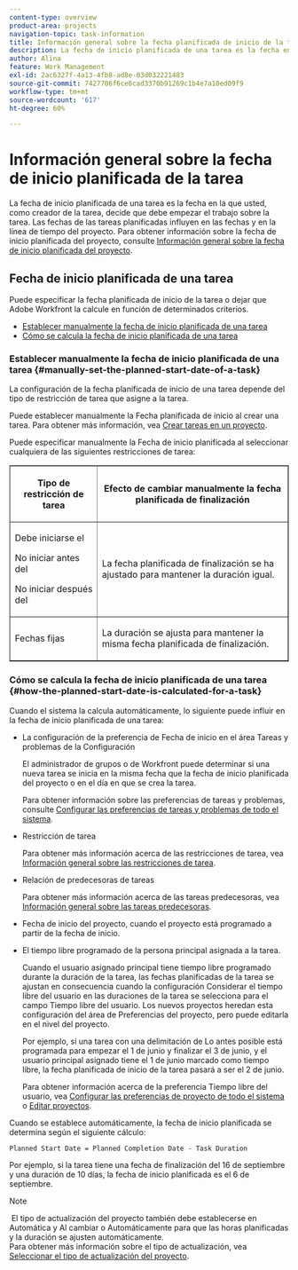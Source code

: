 ```yaml
---
content-type: overview
product-area: projects
navigation-topic: task-information
title: Información general sobre la fecha planificada de inicio de la tarea
description: La fecha de inicio planificada de una tarea es la fecha en la que usted, como creador de la tarea, decide que debe empezar el trabajo sobre la tarea. Las fechas de las tareas planificadas influyen en las fechas y en la línea de tiempo del proyecto. Para obtener información sobre la fecha de inicio planificada del proyecto, consulte Información general sobre la fecha de inicio planificada del proyecto.
author: Alina
feature: Work Management
exl-id: 2ac6327f-4a13-4fb8-ad8e-03d032221483
source-git-commit: 7427706f6ce6cad3370b91269c1b4e7a10ed09f9
workflow-type: tm+mt
source-wordcount: '617'
ht-degree: 60%

---
```


# Información general sobre la fecha de inicio planificada de la tarea

<!-- Audited: 6/2025 -->

La fecha de inicio planificada de una tarea es la fecha en la que usted, como creador de la tarea, decide que debe empezar el trabajo sobre la tarea. Las fechas de las tareas planificadas influyen en las fechas y en la línea de tiempo del proyecto. Para obtener información sobre la fecha de inicio planificada del proyecto, consulte [Información general sobre la fecha de inicio planificada del proyecto](../../../manage-work/projects/planning-a-project/project-planned-start-date.md).

## Fecha de inicio planificada de una tarea

Puede especificar la fecha planificada de inicio de la tarea o dejar que Adobe Workfront la calcule en función de determinados criterios. 

* [Establecer manualmente la fecha de inicio planificada de una tarea](#manually-set-the-planned-start-date-of-a-task)
* [Cómo se calcula la fecha de inicio planificada de una tarea](#how-the-planned-start-date-is-calculated-for-a-task)

### Establecer manualmente la fecha de inicio planificada de una tarea {#manually-set-the-planned-start-date-of-a-task}

La configuración de la fecha planificada de inicio de una tarea depende del tipo de restricción de tarea que asigne a la tarea. 

Puede establecer manualmente la Fecha planificada de inicio al crear una tarea. Para obtener más información, vea [Crear tareas en un proyecto](../../../manage-work/tasks/create-tasks/create-tasks-in-project.md).

Puede especificar manualmente la Fecha de inicio planificada al seleccionar cualquiera de las siguientes restricciones de tarea: 

<table border="1" cellspacing="15" cellpadding="1"> 
 <col> 
 <col> 
 <thead> 
  <tr> 
   <th> <p><strong>Tipo de restricción de tarea</strong> </p> </th> 
   <th> <p><strong>Efecto de cambiar manualmente la fecha planificada de finalización</strong> </p> </th> 
  </tr> 
 </thead> 
 <tbody> 
  <tr> 
   <td> <p>Debe iniciarse el</p> <p>No iniciar antes del</p> <p>No iniciar después del</p> </td> 
   <td> <p><span class="s1">La fecha planificada de finalización se ha ajustado para mantener la duración igual.</span> </p> </td> 
  </tr> 
  <tr> 
   <td> <p>Fechas fijas</p> </td> 
   <td> <p>La duración se ajusta para mantener la misma fecha planificada de finalización.</p> </td> 
  </tr> 
 </tbody> 
</table>

### Cómo se calcula la fecha de inicio planificada de una tarea {#how-the-planned-start-date-is-calculated-for-a-task}

Cuando el sistema la calcula automáticamente, lo siguiente puede influir en la fecha de inicio planificada de una tarea:

* La configuración de la preferencia de Fecha de inicio en el área Tareas y problemas de la Configuración

  El administrador de grupos o de Workfront puede determinar si una nueva tarea se inicia en la misma fecha que la fecha de inicio planificada del proyecto o en el día en que se crea la tarea.

  Para obtener información sobre las preferencias de tareas y problemas, consulte [Configurar las preferencias de tareas y problemas de todo el sistema](../../../administration-and-setup/set-up-workfront/configure-system-defaults/set-task-issue-preferences.md).

* Restricción de tarea

  Para obtener más información acerca de las restricciones de tarea, vea [Información general sobre las restricciones de tarea](../../../manage-work/tasks/task-constraints/task-constraint-overview.md).

* Relación de predecesoras de tareas

  Para obtener más información acerca de las tareas predecesoras, vea [Información general sobre las tareas predecesoras](../../../manage-work/tasks/use-prdcssrs/predecessors-overview.md).

* Fecha de inicio del proyecto, cuando el proyecto está programado a partir de la fecha de inicio.
* El tiempo libre programado de la persona principal asignada a la tarea.

  Cuando el usuario asignado principal tiene tiempo libre programado durante la duración de la tarea, las fechas planificadas de la tarea se ajustan en consecuencia cuando la configuración Considerar el tiempo libre del usuario en las duraciones de la tarea se selecciona para el campo Tiempo libre del usuario. Los nuevos proyectos heredan esta configuración del área de Preferencias del proyecto, pero puede editarla en el nivel del proyecto.

  Por ejemplo, si una tarea con una delimitación de Lo antes posible está programada para empezar el 1 de junio y finalizar el 3 de junio, y el usuario principal asignado tiene el 1 de junio marcado como tiempo libre, la fecha planificada de inicio de la tarea pasará a ser el 2 de junio.

  Para obtener información acerca de la preferencia Tiempo libre del usuario, vea [Configurar las preferencias de proyecto de todo el sistema](../../../administration-and-setup/set-up-workfront/configure-system-defaults/set-project-preferences.md) o [Editar proyectos](../../../manage-work/projects/manage-projects/edit-projects.md).

Cuando se establece automáticamente, la fecha de inicio planificada se determina según el siguiente cálculo: 

```
Planned Start Date = Planned Completion Date - Task Duration
```

Por ejemplo, si la tarea tiene una fecha de finalización del 16 de septiembre y una duración de 10 días, la fecha de inicio planificada es el 6 de septiembre.

>[!NOTE]
>
> El tipo de actualización del proyecto también debe establecerse en Automática y Al cambiar o Automáticamente para que las horas planificadas y la duración se ajusten automáticamente.\
>Para obtener más información sobre el tipo de actualización, vea [Seleccionar el tipo de actualización del proyecto](../../../manage-work/projects/manage-projects/select-project-update-type.md).
